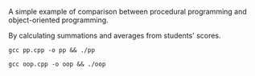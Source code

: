 A simple example of comparison between procedural programming and object-oriented programming.

By calculating summations and averages from students' scores.

```
gcc pp.cpp -o pp && ./pp
```

```
gcc oop.cpp -o oop && ./oop
```
